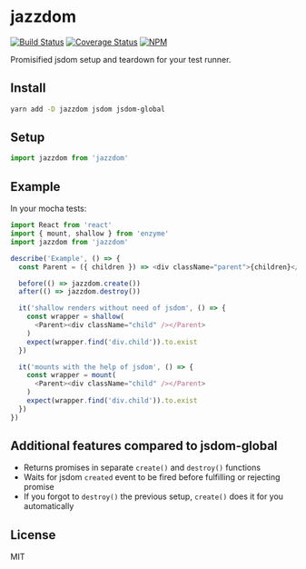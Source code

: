# jazzdom

[![Build Status][travis-image]][travis-url]
[![Coverage Status][coveralls-image]][coveralls-url]
[![NPM][npm-image]][npm-url]

Promisified jsdom setup and teardown for your test runner.

## Install

```sh
yarn add -D jazzdom jsdom jsdom-global
```

## Setup

```js
import jazzdom from 'jazzdom'
```

## Example

In your mocha tests:

```js
import React from 'react'
import { mount, shallow } from 'enzyme'
import jazzdom from 'jazzdom'

describe('Example', () => {
  const Parent = ({ children }) => <div className="parent">{children}</div>

  before(() => jazzdom.create())
  after(() => jazzdom.destroy())

  it('shallow renders without need of jsdom', () => {
    const wrapper = shallow(
      <Parent><div className="child" /></Parent>
    )
    expect(wrapper.find('div.child')).to.exist
  })

  it('mounts with the help of jsdom', () => {
    const wrapper = mount(
      <Parent><div className="child" /></Parent>
    )
    expect(wrapper.find('div.child')).to.exist
  })
})
```

## Additional features compared to jsdom-global

* Returns promises in separate `create()` and `destroy()` functions
* Waits for jsdom `created` event to be fired before fulfilling or rejecting promise
* If you forgot to `destroy()` the previous setup, `create()` does it for you automatically

## License

MIT

[travis-image]: https://travis-ci.org/mwolson/jazzdom.svg?branch=master
[travis-url]: https://travis-ci.org/mwolson/jazzdom

[coveralls-image]: https://coveralls.io/repos/github/mwolson/jazzdom/badge.svg?branch=master
[coveralls-url]: https://coveralls.io/github/mwolson/jazzdom?branch=master

[npm-image]: https://img.shields.io/npm/v/jazzdom?style=flat
[npm-url]: https://www.npmjs.com/package/jazzdom

